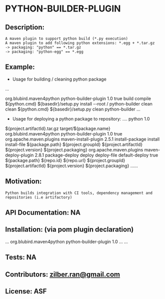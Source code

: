 
# PYTHON-BUILDER-PLUGIN

## Description:
    A maven plugin to support python build (*.py execution)
    A maven plugin to add following python extensions: *.egg + *.tar.gz
    -> packaging: "python" == *.tar.gz
    -> packaging: "python-egg" == *.egg

## Example:

 - Usage for building / cleaning python package


...
<build>
 <plugins>
 <!-- ===================================================== -->
 <!-- ======================BUILD========================== -->
 <!-- ===================================================== -->
 <plugin>
 <groupId>org.blubird.maven4python</groupId>
 <artifactId>python-builder-plugin</artifactId>
 <version>1.0</version>
 <extensions>true</extensions>
 <executions>
 <execution>
 <id>build</id>
 <phase>compile</phase>
 <configuration>
 <pythonCommand>${python.cmd}</pythonCommand>
 <setupFileLocations>
 <param>
 <setupFileLocation>
 ${basedir}/setup.py
 </setupFileLocation>
 <args>
 <arg>install</arg>
 <arg>--root</arg>
 <arg>/</arg>
 </args>
 </param>
 </setupFileLocations>
 </configuration>
 <goals>
 <goal>python-builder</goal>
 </goals>
 </execution>
 <!-- ===================================================== -->
 <!-- ======================CLEAN========================== -->
 <!-- ===================================================== -->
 <execution>
 <id>clean</id>
 <phase>clean</phase>
 <configuration>
 <pythonCommand>${python.cmd}</pythonCommand>
 <setupFileLocations>
 <param>
 <setupFileLocation>
 ${basedir}/setup.py
 </setupFileLocation>
 <args>
 <arg>clean</arg>
 </args>
 </param>
 </setupFileLocations>
 </configuration>
 <goals>
 <goal>python-builder</goal>
 </goals>
 </execution>
 </executions>
 </plugin>
 </plugins>
 </build>
...


 - Usage for deploying a python package to repository:
 ....
  <groupId></groupId>
  <artifactId></artifactId>
  <packaging>python</packaging>
  <version>1.0</version>
  <properties>
  <package.name>${project.artifactId}.tar.gz</package.name>
  <package.path>target/${package.name}</package.path>
  </properties>
  <build>
  <plugins>
  <!-- ===================================================== -->
  <!-- ======================PYTHON-EXT-SETUP=============== -->
  <!-- ===================================================== -->
  <plugin>
  <groupId>org.blubird.maven4python</groupId>
  <artifactId>python-builder-plugin</artifactId>
  <version>1.0</version>
  <extensions>true</extensions>
  </plugin>

  <!-- ===================================================== -->
  <!-- ======================INSTALL======================== -->
  <!-- ===================================================== -->
  <plugin>
  <groupId>org.apache.maven.plugins</groupId>
  <artifactId>maven-install-plugin</artifactId>
  <version>2.5.1</version>
  <executions>
  <execution>
  <id>install-package</id>
  <phase>install</phase>
  <goals>
  <goal>install-file</goal>
  </goals>
  <configuration>
  <file>${package.path}</file>
  <groupId>${project.groupId}</groupId>
  <artifactId>${project.artifactId}</artifactId>
  <version>${project.version}</version>
  <packaging>${project.packaging}</packaging>
  </configuration>
  </execution>
  </executions>
  </plugin>
  <!-- ===================================================== -->
  <!-- ======================DEPLOY========================= -->
  <!-- ===================================================== -->
  <plugin>
  <groupId>org.apache.maven.plugins</groupId>
  <artifactId>maven-deploy-plugin</artifactId>
  <version>2.8.1</version>
  <executions>
  <execution>
  <id>package-deploy</id>
  <phase>deploy</phase>
  <goals>
  <goal>deploy-file</goal>
  </goals>
  </execution>
  <execution>
  <id>default-deploy</id>
  <configuration>
  <skip>true</skip>
  </configuration>
  </execution>
  </executions>
  <configuration>
  <file>${package.path}</file>
  <repositoryId>${repo.id}</repositoryId>
  <url>${repo.url}</url>
  <groupId>${project.groupId}</groupId>
  <artifactId>${project.artifactId}</artifactId>
  <version>${project.version}</version>
  <packaging>${project.packaging}</packaging>
  </configuration>
  </plugin>
  </plugins>
  ......

## Motivation:
    Python builds integration with CI tools, dependency management and repositories (i.e artifactory)

## API Documentation: NA

## Installation: (via pom plugin declaration)
...
<plugin>
 <groupId>org.blubird.maven4python</groupId>
 <artifactId>python-builder-plugin</artifactId>
 <version>1.0</version>
 ...
 </plugin>
...


## Tests: NA

## Contributors: zilber.ran@gmail.com

## License: ASF
